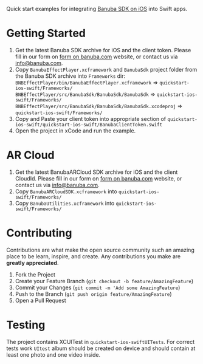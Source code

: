 Quick start examples for integrating [Banuba SDK on iOS](https://docs.banuba.com/face-ar-sdk/ios/ios_getting_started) into Swift apps.

# Getting Started

1. Get the latest Banuba SDK archive for iOS and the client token. Please fill in our form on [form on banuba.com](https://www.banuba.com/face-filters-sdk) website, or contact us via [info@banuba.com](mailto:info@banuba.com).
2. Copy `BanubaEffectPlayer.xcframework` and `BanubaSdk` project folder from the Banuba SDK archive into `Frameworks` dir:
    `BNBEffectPlayer/bin/BanubaEffectPlayer.xcframework` => `quickstart-ios-swift/Frameworks/`
    `BNBEffectPlayer/src/BanubaSdk/BanubaSdk/BanubaSdk` => `quickstart-ios-swift/Frameworks/`
    `BNBEffectPlayer/src/BanubaSdk/BanubaSdk/BanubaSdk.xcodeproj` => `quickstart-ios-swift/Frameworks/`
3. Copy and Paste your client token into appropriate section of `quickstart-ios-swift/quickstart-ios-swift/BanubaClientToken.swift`
4. Open the project in xCode and run the example.

# AR Cloud

 1. Get the latest BanubaARCloud SDK archive for iOS and the client CloudId. Please fill in our form on [form on banuba.com](https://www.banuba.com/face-filters-sdk) website, or contact us via [info@banuba.com](mailto:info@banuba.com).
 2. Copy `BanubaARCloudSDK.xcframework` into `quickstart-ios-swift/Frameworks/`
 3. Copy `BanubaUtilities.xcframework` into `quickstart-ios-swift/Frameworks/`

# Contributing

Contributions are what make the open source community such an amazing place to be learn, inspire, and create. Any contributions you make are **greatly appreciated**.

1. Fork the Project
2. Create your Feature Branch (`git checkout -b feature/AmazingFeature`)
3. Commit your Changes (`git commit -m 'Add some AmazingFeature`)
4. Push to the Branch (`git push origin feature/AmazingFeature`)
5. Open a Pull Request

# Testing

The project contains XCUITest in `quickstart-ios-swiftUITests`. For correct tests work `UItest` album should be created on device and should contain at least one photo and one video inside.

